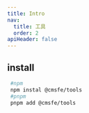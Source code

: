 ```yaml
---
title: Intro
nav:
  title: 工具
  order: 2
apiHeader: false
---
```


## install

```bash
 #npm
 npm instal @cmsfe/tools
 #pnpm 
 pnpm add @cmsfe/tools
```

